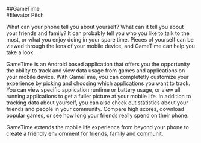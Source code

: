 ##GameTime
<br>
#Elevator Pitch

What can your phone tell you about yourself?
What can it tell you about your friends and family? It can probably tell you who you like to talk to the most, or what you enjoy doing in your spare time. Pieces of yourself can be viewed through the lens of your mobile device, and GameTime can help you take a look. 

GameTime is an Android based application that offers you the opportunity the ability to track and view data usage from games and applications on your mobile device. With GameTime, you can completetly customize your experience by picking and choosing which applications you want to track. You can view specific application runtime or battery usage, or view all running applications to get a fuller picture at your mobile life. In addition to tracking data about yourself, you can also check out statistics about your friends and people in your community. Compare high scores, download popular games, or see how long your friends really spend on their phone.

GameTime extends the mobile life experience from beyond your phone to create a friendly enviornment for friends, family and communit.
